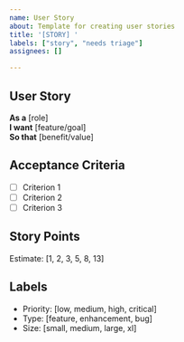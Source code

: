 ```yaml
---
name: User Story
about: Template for creating user stories
title: '[STORY] '
labels: ["story", "needs triage"]
assignees: []

---
```


## User Story
**As a** [role]  
**I want** [feature/goal]  
**So that** [benefit/value]

## Acceptance Criteria
- [ ] Criterion 1
- [ ] Criterion 2
- [ ] Criterion 3

## Story Points
Estimate: [1, 2, 3, 5, 8, 13]

## Labels
- Priority: [low, medium, high, critical]
- Type: [feature, enhancement, bug]
- Size: [small, medium, large, xl]
